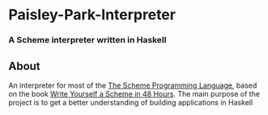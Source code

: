 # Paisley-Park-Interpreter

### A Scheme interpreter written in Haskell

## About 

An interpreter for most of the [The Scheme Programming Language](https://www.scheme.org/), based on the book [Write Yourself a Scheme in 48 Hours](https://en.wikibooks.org/wiki/Write_Yourself_a_Scheme_in_48_Hours). The main purpose of the project is to get a better understanding of building applications in Haskell
